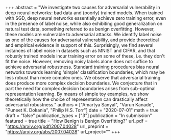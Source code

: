 +++
abstract = "We investigate two causes for adversarial vulnerability in deep neural networks: bad data and (poorly) trained models. When trained with SGD, deep neural networks essentially achieve zero training error, even in the presence of label noise, while also exhibiting good generalization on natural test data, something referred to as benign overfitting. However, these models are vulnerable to adversarial attacks. We identify label noise as one of the causes for adversarial vulnerability, and provide theoretical and empirical evidence in support of this. Surprisingly, we find several instances of label noise in datasets such as MNIST and CIFAR, and that robustly trained models incur training error on some of these, i.e. they don't fit the noise. However, removing noisy labels alone does not suffice to achieve adversarial robustness. Standard training procedures bias neural networks towards learning 'simple' classification boundaries, which may be less robust than more complex ones. We observe that adversarial training does produce more complex decision boundaries. We conjecture that in part the need for complex decision boundaries arises from sub-optimal representation learning. By means of simple toy examples, we show theoretically how the choice of representation can drastically affect adversarial robustness." 
authors = ["Amartya Sanyal", "Varun Kanade", "Puneet K. Dokania", "Philip H.S. Torr"]
date = "2020-07-01"
math = true
draft = "false"
publication_types = ["3"]
publication = "In submission"
featured = true
title = "How Benign is Benign Overfitting?"
url_pdf = "https://arxiv.org/pdf/2007.04028"
url_preprint = "https://arxiv.org/abs/2007.04028"
url_project=""
+++